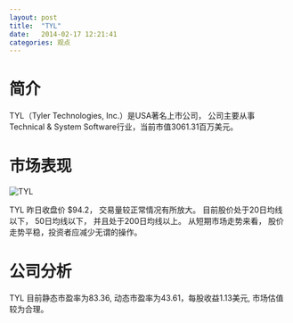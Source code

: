 ```yaml
---
layout: post
title:  "TYL"
date:   2014-02-17 12:21:41
categories: 观点
---
```


# 简介
TYL（Tyler Technologies, Inc.）是USA著名上市公司，
公司主要从事Technical & System Software行业，当前市值3061.31百万美元。

# 市场表现

![TYL](http://finviz.com/chart.ashx?t=TYL&ty=c&ta=1&p=d&s=l)

TYL 昨日收盘价 $94.2，
交易量较正常情况有所放大。
目前股价处于20日均线以下，
50日均线以下，
并且处于200日均线以上。
从短期市场走势来看，
股价走势平稳，投资者应减少无谓的操作。

# 公司分析
TYL 目前静态市盈率为83.36, 动态市盈率为43.61，每股收益1.13美元,
市场估值较为合理。
